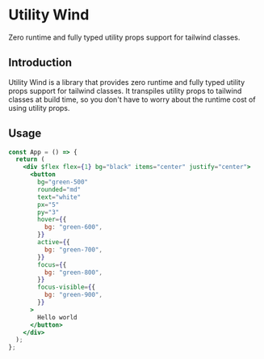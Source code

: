 # Utility Wind

Zero runtime and fully typed utility props support for tailwind classes.

## Introduction

Utility Wind is a library that provides zero runtime and fully typed utility props support for tailwind classes. It transpiles utility props to tailwind classes at build time, so you don't have to worry about the runtime cost of using utility props.

## Usage

```jsx
const App = () => {
  return (
    <div $flex flex={1} bg="black" items="center" justify="center">
      <button
        bg="green-500"
        rounded="md"
        text="white"
        px="5"
        py="3"
        hover={{
          bg: "green-600",
        }}
        active={{
          bg: "green-700",
        }}
        focus={{
          bg: "green-800",
        }}
        focus-visible={{
          bg: "green-900",
        }}
      >
        Hello world
      </button>
    </div>
  );
};
```
